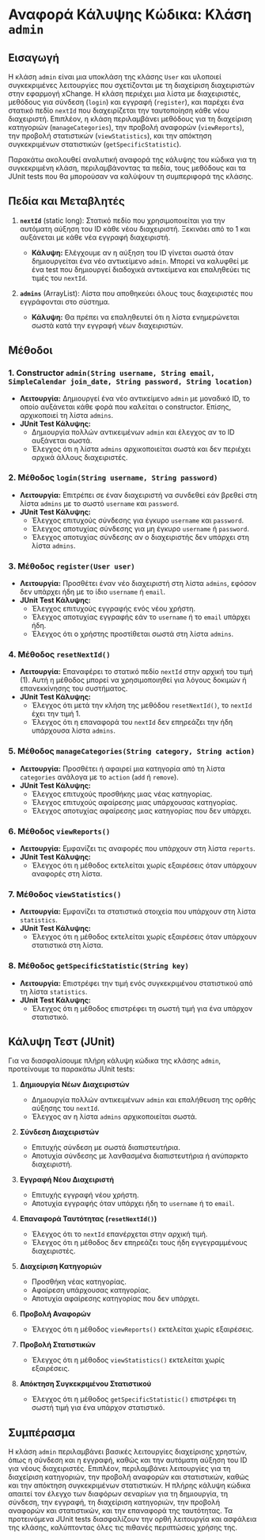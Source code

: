 # Αναφορά Κάλυψης Κώδικα: Κλάση `admin`

## Εισαγωγή
Η κλάση `admin` είναι μια υποκλάση της κλάσης `User` και υλοποιεί συγκεκριμένες λειτουργίες που σχετίζονται με τη διαχείριση διαχειριστών στην εφαρμογή xChange. Η κλάση περιέχει μια λίστα με διαχειριστές, μεθόδους για σύνδεση (`login`) και εγγραφή (`register`), και παρέχει ένα στατικό πεδίο `nextId` που διαχειρίζεται την ταυτοποίηση κάθε νέου διαχειριστή. Επιπλέον, η κλάση περιλαμβάνει μεθόδους για τη διαχείριση κατηγοριών (`manageCategories`), την προβολή αναφορών (`viewReports`), την προβολή στατιστικών (`viewStatistics`), και την απόκτηση συγκεκριμένων στατιστικών (`getSpecificStatistic`).

Παρακάτω ακολουθεί αναλυτική αναφορά της κάλυψης του κώδικα για τη συγκεκριμένη κλάση, περιλαμβάνοντας τα πεδία, τους μεθόδους και τα JUnit tests που θα μπορούσαν να καλύψουν τη συμπεριφορά της κλάσης.

## Πεδία και Μεταβλητές
1. **`nextId`** (static long): Στατικό πεδίο που χρησιμοποιείται για την αυτόματη αύξηση του ID κάθε νέου διαχειριστή. Ξεκινάει από το 1 και αυξάνεται με κάθε νέα εγγραφή διαχειριστή.
    - **Κάλυψη:** Ελέγχουμε αν η αύξηση του ID γίνεται σωστά όταν δημιουργείται ένα νέο αντικείμενο `admin`. Μπορεί να καλυφθεί με ένα test που δημιουργεί διαδοχικά αντικείμενα και επαληθεύει τις τιμές του `nextId`.

2. **`admins`** (ArrayList<User>): Λίστα που αποθηκεύει όλους τους διαχειριστές που εγγράφονται στο σύστημα.
    - **Κάλυψη:** Θα πρέπει να επαληθευτεί ότι η λίστα ενημερώνεται σωστά κατά την εγγραφή νέων διαχειριστών.

## Μέθοδοι
### 1. Constructor `admin(String username, String email, SimpleCalendar join_date, String password, String location)`
- **Λειτουργία:** Δημιουργεί ένα νέο αντικείμενο `admin` με μοναδικό ID, το οποίο αυξάνεται κάθε φορά που καλείται ο constructor. Επίσης, αρχικοποιεί τη λίστα `admins`.
- **JUnit Test Κάλυψης:**
    - Δημιουργία πολλών αντικειμένων `admin` και έλεγχος αν το ID αυξάνεται σωστά.
    - Έλεγχος ότι η λίστα `admins` αρχικοποιείται σωστά και δεν περιέχει αρχικά άλλους διαχειριστές.

### 2. Μέθοδος `login(String username, String password)`
- **Λειτουργία:** Επιτρέπει σε έναν διαχειριστή να συνδεθεί εάν βρεθεί στη λίστα `admins` με το σωστό `username` και `password`.
- **JUnit Test Κάλυψης:**
    - Έλεγχος επιτυχούς σύνδεσης για έγκυρο `username` και `password`.
    - Έλεγχος αποτυχίας σύνδεσης για μη έγκυρο `username` ή `password`.
    - Έλεγχος αποτυχίας σύνδεσης αν ο διαχειριστής δεν υπάρχει στη λίστα `admins`.

### 3. Μέθοδος `register(User user)`
- **Λειτουργία:** Προσθέτει έναν νέο διαχειριστή στη λίστα `admins`, εφόσον δεν υπάρχει ήδη με το ίδιο `username` ή `email`.
- **JUnit Test Κάλυψης:**
    - Έλεγχος επιτυχούς εγγραφής ενός νέου χρήστη.
    - Έλεγχος αποτυχίας εγγραφής εάν το `username` ή το `email` υπάρχει ήδη.
    - Έλεγχος ότι ο χρήστης προστίθεται σωστά στη λίστα `admins`.

### 4. Μέθοδος `resetNextId()`
- **Λειτουργία:** Επαναφέρει το στατικό πεδίο `nextId` στην αρχική του τιμή (1). Αυτή η μέθοδος μπορεί να χρησιμοποιηθεί για λόγους δοκιμών ή επανεκκίνησης του συστήματος.
- **JUnit Test Κάλυψης:**
    - Έλεγχος ότι μετά την κλήση της μεθόδου `resetNextId()`, το `nextId` έχει την τιμή 1.
    - Έλεγχος ότι η επαναφορά του `nextId` δεν επηρεάζει την ήδη υπάρχουσα λίστα `admins`.

### 5. Μέθοδος `manageCategories(String category, String action)`
- **Λειτουργία:** Προσθέτει ή αφαιρεί μια κατηγορία από τη λίστα `categories` ανάλογα με το `action` (`add` ή `remove`).
- **JUnit Test Κάλυψης:**
    - Έλεγχος επιτυχούς προσθήκης μιας νέας κατηγορίας.
    - Έλεγχος επιτυχούς αφαίρεσης μιας υπάρχουσας κατηγορίας.
    - Έλεγχος αποτυχίας αφαίρεσης μιας κατηγορίας που δεν υπάρχει.

### 6. Μέθοδος `viewReports()`
- **Λειτουργία:** Εμφανίζει τις αναφορές που υπάρχουν στη λίστα `reports`.
- **JUnit Test Κάλυψης:**
    - Έλεγχος ότι η μέθοδος εκτελείται χωρίς εξαιρέσεις όταν υπάρχουν αναφορές στη λίστα.

### 7. Μέθοδος `viewStatistics()`
- **Λειτουργία:** Εμφανίζει τα στατιστικά στοιχεία που υπάρχουν στη λίστα `statistics`.
- **JUnit Test Κάλυψης:**
    - Έλεγχος ότι η μέθοδος εκτελείται χωρίς εξαιρέσεις όταν υπάρχουν στατιστικά στη λίστα.

### 8. Μέθοδος `getSpecificStatistic(String key)`
- **Λειτουργία:** Επιστρέφει την τιμή ενός συγκεκριμένου στατιστικού από τη λίστα `statistics`.
- **JUnit Test Κάλυψης:**
    - Έλεγχος ότι η μέθοδος επιστρέφει τη σωστή τιμή για ένα υπάρχον στατιστικό.

## Κάλυψη Τεστ (JUnit)
Για να διασφαλίσουμε πλήρη κάλυψη κώδικα της κλάσης `admin`, προτείνουμε τα παρακάτω JUnit tests:

1. **Δημιουργία Νέων Διαχειριστών**
    - Δημιουργία πολλών αντικειμένων `admin` και επαλήθευση της ορθής αύξησης του `nextId`.
    - Έλεγχος αν η λίστα `admins` αρχικοποιείται σωστά.

2. **Σύνδεση Διαχειριστών**
    - Επιτυχής σύνδεση με σωστά διαπιστευτήρια.
    - Αποτυχία σύνδεσης με λανθασμένα διαπιστευτήρια ή ανύπαρκτο διαχειριστή.

3. **Εγγραφή Νέου Διαχειριστή**
    - Επιτυχής εγγραφή νέου χρήστη.
    - Αποτυχία εγγραφής όταν υπάρχει ήδη το `username` ή το `email`.

4. **Επαναφορά Ταυτότητας (`resetNextId()`)**
    - Έλεγχος ότι το `nextId` επανέρχεται στην αρχική τιμή.
    - Έλεγχος ότι η μέθοδος δεν επηρεάζει τους ήδη εγγεγραμμένους διαχειριστές.

5. **Διαχείριση Κατηγοριών**
    - Προσθήκη νέας κατηγορίας.
    - Αφαίρεση υπάρχουσας κατηγορίας.
    - Αποτυχία αφαίρεσης κατηγορίας που δεν υπάρχει.

6. **Προβολή Αναφορών**
    - Έλεγχος ότι η μέθοδος `viewReports()` εκτελείται χωρίς εξαιρέσεις.

7. **Προβολή Στατιστικών**
    - Έλεγχος ότι η μέθοδος `viewStatistics()` εκτελείται χωρίς εξαιρέσεις.

8. **Απόκτηση Συγκεκριμένου Στατιστικού**
    - Έλεγχος ότι η μέθοδος `getSpecificStatistic()` επιστρέφει τη σωστή τιμή για ένα υπάρχον στατιστικό.

## Συμπέρασμα
Η κλάση `admin` περιλαμβάνει βασικές λειτουργίες διαχείρισης χρηστών, όπως η σύνδεση και η εγγραφή, καθώς και την αυτόματη αύξηση του ID για νέους διαχειριστές. Επιπλέον, περιλαμβάνει λειτουργίες για τη διαχείριση κατηγοριών, την προβολή αναφορών και στατιστικών, καθώς και την απόκτηση συγκεκριμένων στατιστικών. Η πλήρης κάλυψη κώδικα απαιτεί τον έλεγχο των διαφόρων σεναρίων για τη δημιουργία, τη σύνδεση, την εγγραφή, τη διαχείριση κατηγοριών, την προβολή αναφορών και στατιστικών, και την επαναφορά της ταυτότητας. Τα προτεινόμενα JUnit tests διασφαλίζουν την ορθή λειτουργία και ασφάλεια της κλάσης, καλύπτοντας όλες τις πιθανές περιπτώσεις χρήσης της.

